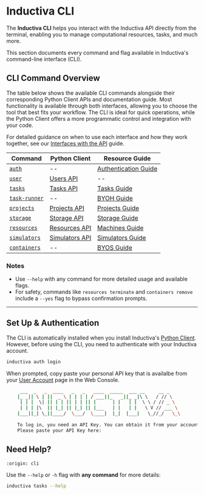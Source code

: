 # Inductiva CLI

The **Inductiva CLI** helps you interact with the Inductiva API directly from the terminal, enabling you to manage computational resources, tasks, and much more.

This section documents every command and flag available in Inductiva's command-line interface (CLI).

## CLI Command Overview

The table below shows the available CLI commands alongside their corresponding Python Client APIs and documentation guide. Most functionality is available through both interfaces, allowing you to choose the tool that best fits your workflow. The CLI is ideal for quick operations, while the Python Client offers a more programmatic control and integration with your code.

For detailed guidance on when to use each interface and how they work together, see our [Interfaces with the API](http://inductiva.ai/guides/how-it-works/building-blocks/index) guide.

| Command        | Python Client                                             | Resource Guide                                                   |
|----------------------|-----------------------------------------------------------|------------------------------------------------------------------|
| [`auth`](auth.md)               | --                              | [Authentication Guide](https://inductiva.ai/guides/how-it-works/get-started/install-guide)        |
| [`user`](user.md)               | [Users API](https://inductiva.ai/guides/api-functions/api/inductiva.users)                              | --        |
| [`tasks`](tasks.md)              | [Tasks API](https://inductiva.ai/guides/api-functions/api/inductiva.tasks)                              | [Tasks Guide](../../how-it-works/tasks/index.md)                |
| [`task-runner`](task-runner.md)          | --                     | [BYOH Guide](https://inductiva.ai/guides/expand/use-local-task-runner/index)          |
| [`projects`](projects.md)           | [Projects API](https://inductiva.ai/guides/api-functions/api/inductiva.projects)                        | [Projects Guide](../../scale-up/projects/index.md)       |
| [`storage`](storage.md)            | [Storage API](https://inductiva.ai/guides/api-functions/api/inductiva.storage)                          | [Storage Guide](../../how-it-works/cloud-storage/index.md)            |
| [`resources`](resources.md)          | [Resources API](https://inductiva.ai/guides/api-functions/api/inductiva.resources)                      | [Machines Guide](../../how-it-works/machines/index.md)          |
| [`simulators`](simulators.md)               | [Simulators API](https://inductiva.ai/guides/api-functions/api/inductiva.simulators)      | [Simulators Guide](../../how-it-works/simulators/index.md)  |
| [`containers`](containers.md)         | --  | [BYOS Guide](https://inductiva.ai/guides/expand/bring-your-own-software/index) |

### Notes

- Use `--help` with any command for more detailed usage and available flags.
- For safety, commands like `resources terminate` and `containers remove` include a `--yes` flag to bypass confirmation prompts.


---

## Set Up & Authentication

The CLI is automatically installed when you install
Inductiva's [Python Client](../api/index.md). However, before using the CLI,
you need to authenticate with your Inductiva account.

```sh
inductiva auth login
```

When prompted, copy paste your personal API key that is availalbe
from your [User Account](<https://console.inductiva.ai/account/profile>)
page in the Web Console.

```sh
     ___  _   _  ____   _   _   ____  _____  ___ __     __ _
    |_ _|| \ | ||  _ \ | | | | / ___||_   _||_ _|\ \   / // \
     | | |  \| || | | || | | || |      | |   | |  \ \ / // _ \
     | | | |\  || |_| || |_| || |___   | |   | |   \ V // ___ \
    |___||_| \_||____/  \___/  \____|  |_|  |___|   \_//_/   \_\
    
    To log in, you need an API Key. You can obtain it from your account at https://console.inductiva.ai/account.
    Please paste your API Key here: 
```

## Need Help?

```{banner}
:origin: cli
```

Use the `--help` or `-h` flag with **any command** for more details:

```sh
inductiva tasks --help
```

